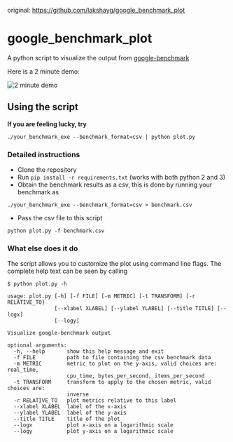 original:
https://github.com/lakshayg/google_benchmark_plot

# google_benchmark_plot

A python script to visualize the output from [google-benchmark][1]

Here is a 2 minute demo:

![2 minute demo](https://i.imgur.com/rEYqrWp.gif)

## Using the script

**If you are feeling lucky, try**
```
./your_benchmark_exe --benchmark_format=csv | python plot.py
```

### Detailed instructions

* Clone the repository
* Run `pip install -r requirements.txt` (works with both python 2 and 3)
* Obtain the benchmark results as a csv, this is done by running your benchmark as

```
./your_benchmark_exe --benchmark_format=csv > benchmark.csv
```

* Pass the csv file to this script

```
python plot.py -f benchmark.csv
```

### What else does it do

The script allows you to customize the plot using command line flags. The
complete help text can be seen by calling

```
$ python plot.py -h

usage: plot.py [-h] [-f FILE] [-m METRIC] [-t TRANSFORM] [-r RELATIVE_TO]
               [--xlabel XLABEL] [--ylabel YLABEL] [--title TITLE] [--logx]
               [--logy]

Visualize google-benchmark output

optional arguments:
  -h, --help       show this help message and exit
  -f FILE          path to file containing the csv benchmark data
  -m METRIC        metric to plot on the y-axis, valid choices are: real_time,
                   cpu_time, bytes_per_second, items_per_second
  -t TRANSFORM     transform to apply to the chosen metric, valid choices are:
                   inverse
  -r RELATIVE_TO   plot metrics relative to this label
  --xlabel XLABEL  label of the x-axis
  --ylabel YLABEL  label of the y-axis
  --title TITLE    title of the plot
  --logx           plot x-axis on a logarithmic scale
  --logy           plot y-axis on a logarithmic scale
```

[1]: https://github.com/google/benchmark
